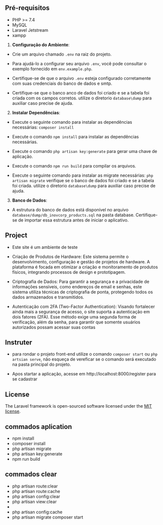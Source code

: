 ## Pré-requisitos

- PHP >= 7.4
- MySQL
- Laravel Jetstream
- xampp

1. **Configuração do Ambiente**:

- Crie um arquivo chamado `.env` na raiz do projeto.

- Para ajudá-lo a configurar seu arquivo `.env`, você pode consultar o exemplo fornecido em `env.example.php`.

- Certifique-se de que o arquivo `.env` esteja configurado corretamente com suas credenciais do banco de dados e smtp.

- Certifique-se que o banco anco de dados foi criado e se a tabela foi criada com os campos corretos. utilize o diretorio `database\dump` para auxiliar caso precise de ajuda.

2. **Instalar Dependências**:

- Execute o seguinte comando para instalar as dependências necessárias: `composer install`

- Execute o comando `npm install` para instalar as dependências necessárias.

- Execute o comando `php artisan key:generate` para gerar uma chave de aplicação.

- Execute o comando `npm run build` para compilar os arquivos.

- Execute o seguinte comando para instalar as migrate necessárias: `php artisan migrate` verifique se o banco de dados foi criado e se a tabela foi criada. utilize o diretorio `database\dump` para auxiliar caso precise de ajuda.

3. **Banco de Dados**:

- A estrutura do banco de dados está disponível no arquivo `database/dump/db_inovcorp_products.sql` na pasta database. Certifique-se de importar essa estrutura antes de iniciar o aplicativo.

## Project

- Este site é um ambiente de teste

- Criação de Produtos de Hardware: Este sistema permite o desenvolvimento, configuração e gestão de projetos de hardware. A plataforma é focada em otimizar a criação e monitoramento de produtos físicos, integrando processos de design e prototipagem.

- Criptografia de Dados: Para garantir a segurança e a privacidade de informações sensíveis, como endereços de email e senhas, este sistema utiliza técnicas de criptografia de ponta, protegendo todos os dados armazenados e transmitidos.

- Autenticação com 2FA (Two-Factor Authentication): Visando fortalecer ainda mais a segurança de acesso, o site suporta a autenticação em dois fatores (2FA). Esse método exige uma segunda forma de verificação, além da senha, para garantir que somente usuários autorizados possam acessar suas contas

## Instruter

- para rondar o projeto front-end utilize o comando `composer start` ou `php artsian serve`, não esqueça de vereficar se o comando será executado na pasta principal do projeto.

- Apos startar a aplicação, acesse em http://localhost:8000/register para se cadastrar

## License

The Laravel framework is open-sourced software licensed under the [MIT license](https://opensource.org/licenses/MIT).

## commados aplication

- npm install
- composer install
- php artisan migrate
- php artisan key:generate
- npm run build

## commados clear

- php artisan route:clear
- php artisan route:cache
- php artisan config:clear
- php artisan view:clear
-
- php artisan config:cache
- php artisan migrate
  composer start

